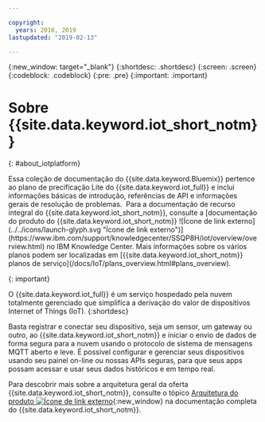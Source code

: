 ```yaml
---

copyright:
  years: 2016, 2019
lastupdated: "2019-02-13"

---
```


{:new_window: target="\_blank"}
{:shortdesc: .shortdesc}
{:screen: .screen}
{:codeblock: .codeblock}
{:pre: .pre}
{:important: .important}

# Sobre {{site.data.keyword.iot_short_notm}}
{: #about_iotplatform}

<p>Essa coleção de documentação do {{site.data.keyword.Bluemix}} pertence ao plano de precificação Lite do {{site.data.keyword.iot_full}} e inclui informações básicas de introdução, referências de API e informações gerais de resolução de problemas. 
Para a documentação de recurso integral do {{site.data.keyword.iot_short_notm}}, consulte a [documentação do produto do {{site.data.keyword.iot_short_notm}} ![Ícone de link externo](../../icons/launch-glyph.svg "Ícone de link externo")](https://www.ibm.com/support/knowledgecenter/SSQP8H/iot/overview/overview.html) no IBM Knowledge Center. Mais informações sobre os vários planos podem ser localizadas em [{{site.data.keyword.iot_short_notm}} planos de serviço](/docs/IoT/plans_overview.html#plans_overview). 
</p>
{: important}

O {{site.data.keyword.iot_full}} é um serviço hospedado pela nuvem totalmente gerenciado que simplifica a derivação do valor de dispositivos Internet of Things (IoT).
{:shortdesc}

Basta registrar e conectar seu dispositivo, seja um sensor, um gateway ou outro, ao {{site.data.keyword.iot_short_notm}} e iniciar o envio de dados de forma segura para a nuvem usando o protocolo de sistema de mensagens MQTT aberto e leve. É possível configurar e gerenciar seus dispositivos usando seu painel on-line ou nossas APIs seguras, para que seus apps possam acessar e usar seus dados históricos e em tempo real.

Para descobrir mais sobre a arquitetura geral da oferta {{site.data.keyword.iot_short_notm}}, consulte o tópico [Arquitetura do produto ![Ícone de link externo](../../icons/launch-glyph.svg "Ícone de link externo")](https://www.ibm.com/support/knowledgecenter/SSQP8H/iot/overview/architecture.html){:new_window} na documentação completa do {{site.data.keyword.iot_short_notm}}.
